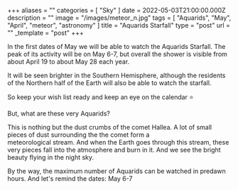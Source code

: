 +++
aliases = ""
categories = [ "Sky" ]
date = 2022-05-03T21:00:00.000Z
description = ""
image = "/images/meteor_n.jpg"
tags = [ "Aquarids", "May", "April", "meteor", "astronomy" ]
title = "Aquarids Starfall"
type = "post"
url = ""
_template = "post"
+++

In the first dates of May we will be able to watch the Aquarids Starfall. The peak of its activity will be on May 6-7, but overall the shower is visible from about April 19 to about May 28 each year.

It will be seen brighter in the Southern Hemisphere, although the residents of the Northern half of the Earth will also be able to watch the starfall.

So keep your wish list ready and keep an eye on the calendar ⭐️

But, what are these very Aquarids?

This is nothing but the dust crumbs of the comet Hallea. A lot of small pieces of dust surrounding the the comet form a  
meteorological stream. And when the Earth goes through this stream, these very pieces fall into the atmosphere and burn in it. And we see the bright beauty flying in the night sky.

By the way, the maximum number of Aquarids can be watched in predawn hours. And let's remind the dates: May 6-7
